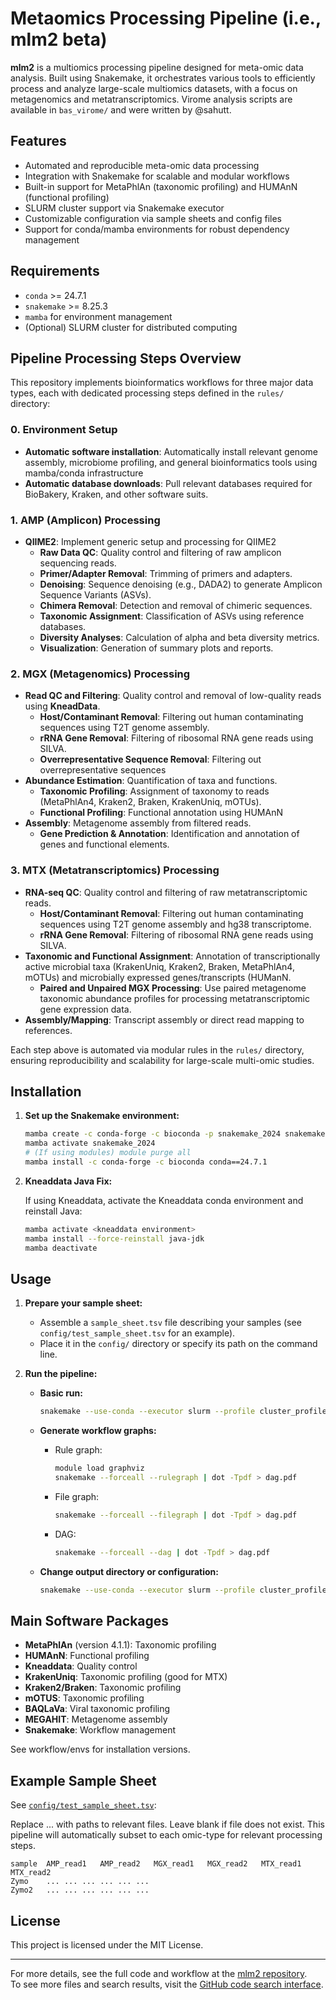# Metaomics Processing Pipeline (i.e., mlm2 beta)

**mlm2** is a multiomics processing pipeline designed for meta-omic data analysis. Built using Snakemake, it orchestrates various tools to efficiently process and analyze large-scale multiomics datasets, with a focus on metagenomics and metatranscriptomics. Virome analysis scripts are available in `bas_virome/` and were written by @sahutt.

## Features

- Automated and reproducible meta-omic data processing
- Integration with Snakemake for scalable and modular workflows
- Built-in support for MetaPhlAn (taxonomic profiling) and HUMAnN (functional profiling)
- SLURM cluster support via Snakemake executor
- Customizable configuration via sample sheets and config files
- Support for conda/mamba environments for robust dependency management

## Requirements

- `conda` >= 24.7.1
- `snakemake` >= 8.25.3
- `mamba` for environment management
- (Optional) SLURM cluster for distributed computing

## Pipeline Processing Steps Overview

This repository implements bioinformatics workflows for three major data types, each with dedicated processing steps defined in the `rules/` directory:
### 0. Environment Setup
- **Automatic software installation**: Automatically install relevant genome assembly, microbiome profiling, and general bioinformatics tools using mamba/conda infrastructure
- **Automatic database downloads**: Pull relevant databases required for BioBakery, Kraken, and other software suits. 


### 1. AMP (Amplicon) Processing
- **QIIME2**: Implement generic setup and processing for QIIME2
  - **Raw Data QC**: Quality control and filtering of raw amplicon sequencing reads.
  - **Primer/Adapter Removal**: Trimming of primers and adapters.
  - **Denoising**: Sequence denoising (e.g., DADA2) to generate Amplicon Sequence Variants (ASVs).
  - **Chimera Removal**: Detection and removal of chimeric sequences.
  - **Taxonomic Assignment**: Classification of ASVs using reference databases.
  - **Diversity Analyses**: Calculation of alpha and beta diversity metrics.
  - **Visualization**: Generation of summary plots and reports.

### 2. MGX (Metagenomics) Processing
- **Read QC and Filtering**: Quality control and removal of low-quality reads using **KneadData**.
  - **Host/Contaminant Removal**: Filtering out human contaminating sequences using T2T genome assembly.
  - **rRNA Gene Removal**: Filtering of ribosomal RNA gene reads using SILVA.
  - **Overrepresentative Sequence Removal**: Filtering out overrepresentative sequences
- **Abundance Estimation**: Quantification of taxa and functions.
  - **Taxonomic Profiling**: Assignment of taxonomy to reads (MetaPhlAn4, Kraken2, Braken, KrakenUniq, mOTUs).
  - **Functional Profiling**: Functional annotation using HUMAnN
- **Assembly**: Metagenome assembly from filtered reads.
  - **Gene Prediction & Annotation**: Identification and annotation of genes and functional elements.


### 3. MTX (Metatranscriptomics) Processing
- **RNA-seq QC**: Quality control and filtering of raw metatranscriptomic reads.
  - **Host/Contaminant Removal**: Filtering out human contaminating sequences using T2T genome assembly and hg38 transcriptome.
  - **rRNA Gene Removal**: Filtering of ribosomal RNA gene reads using SILVA.
- **Taxonomic and Functional Assignment**: Annotation of transcriptionally active microbial taxa (KrakenUniq, Kraken2, Braken, MetaPhlAn4, mOTUs) and microbially expressed genes/transcripts (HUManN.
  - **Paired and Unpaired MGX Processing**: Use paired metagenome taxonomic abundance profiles for processing metatranscriptomic gene expression data.
- **Assembly/Mapping**: Transcript assembly or direct read mapping to references.



Each step above is automated via modular rules in the `rules/` directory, ensuring reproducibility and scalability for large-scale multi-omic studies.

## Installation

1. **Set up the Snakemake environment:**

   ```bash
   mamba create -c conda-forge -c bioconda -p snakemake_2024 snakemake==8.25.2
   mamba activate snakemake_2024
   # (If using modules) module purge all
   mamba install -c conda-forge -c bioconda conda==24.7.1
   ```

2. **Kneaddata Java Fix:**

   If using Kneaddata, activate the Kneaddata conda environment and reinstall Java:

   ```bash
   mamba activate <kneaddata environment>
   mamba install --force-reinstall java-jdk
   mamba deactivate
   ```

## Usage

1. **Prepare your sample sheet:**

   - Assemble a `sample_sheet.tsv` file describing your samples (see `config/test_sample_sheet.tsv` for an example).
   - Place it in the `config/` directory or specify its path on the command line.

2. **Run the pipeline:**

   - **Basic run:**

     ```bash
     snakemake --use-conda --executor slurm --profile cluster_profile -k
     ```

   - **Generate workflow graphs:**

     - Rule graph:
       ```bash
       module load graphviz
       snakemake --forceall --rulegraph | dot -Tpdf > dag.pdf
       ```
     - File graph:
       ```bash
       snakemake --forceall --filegraph | dot -Tpdf > dag.pdf
       ```
     - DAG:
       ```bash
       snakemake --forceall --dag | dot -Tpdf > dag.pdf
       ```

   - **Change output directory or configuration:**
     ```bash
     snakemake --use-conda --executor slurm --profile cluster_profile -k --config RESULTS='results/'
     ```


## Main Software Packages

- **MetaPhlAn** (version 4.1.1): Taxonomic profiling
- **HUMAnN**: Functional profiling
- **Kneaddata**: Quality control
- **KrakenUniq**: Taxonomic profiling (good for MTX) 
- **Kraken2/Braken**: Taxonomic profiling
- **mOTUS**: Taxonomic profiling
- **BAQLaVa**: Viral taxonomic profiling
- **MEGAHIT**: Metagenome assembly
- **Snakemake**: Workflow management

See workflow/envs for installation versions.
## Example Sample Sheet

See [`config/test_sample_sheet.tsv`](https://github.com/jtsumner/mlm2/blob/main/config/test_sample_sheet.tsv):

Replace ... with paths to relevant files. Leave blank if file does not exist. This pipeline will automatically subset to each omic-type for relevant processing steps.  

```tsv
sample	AMP_read1	AMP_read2	MGX_read1	MGX_read2	MTX_read1	MTX_read2
Zymo	...	...	...	...	...	...
Zymo2	...	...	...	...	...	...
```


## License

This project is licensed under the MIT License.

---

For more details, see the full code and workflow at the [mlm2 repository](https://github.com/jtsumner/mlm2).  
To see more files and search results, visit the [GitHub code search interface](https://github.com/jtsumner/mlm2/search).
